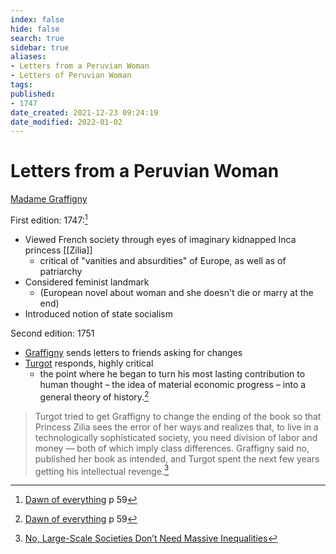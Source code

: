 ```yaml
---
index: false
hide: false
search: true
sidebar: true
aliases:
- Letters from a Peruvian Woman
- Letters of Peruvian Woman
tags:
published:
- 1747
date_created: 2021-12-23 09:24:19
date_modified: 2022-01-02
---
```


# Letters from a Peruvian Woman

[Madame Graffigny](Madame_Graffigny.md)

First edition: 1747:[^2]

- Viewed French society through eyes of imaginary kidnapped Inca princess [[Zilia]]
	- critical of "vanities and absurdities" of Europe, as well as of patriarchy
- Considered feminist landmark
	- (European novel about woman and she doesn't die or marry at the end)
- Introduced notion of state socialism

Second edition: 1751
- [Graffigny](Madame_Graffigny.md) sends letters to friends asking for changes
- [Turgot](Turgot.md) responds, highly critical
	- the point where he began to turn his most lasting contribution to human thought – the idea of material economic progress – into a general theory of history.[^3]

> Turgot tried to get Graffigny to change the ending of the book so that Princess Zilia sees the error of her ways and realizes that, to live in a technologically sophisticated society, you need division of labor and money — both of which imply class differences. Graffigny said no, published her book as intended, and Turgot spent the next few years getting his intellectual revenge.[^1]

[^1]: [No, Large-Scale Societies Don’t Need Massive Inequalities](https://jacobinmag.com/2021/12/wengrow-interview-graeber-dawn-of-everything-urbanism-hunter-gatherers-agriculture/)
[^2]: [Dawn of everything](dawn_of_everything_graeber_wengrow.md) p 59
[^3]: [Dawn of everything](dawn_of_everything_graeber_wengrow.md) p 59
